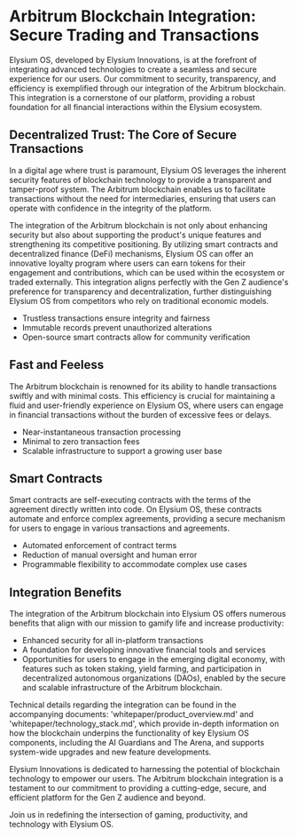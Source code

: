 # Arbitrum Blockchain Integration: Secure Trading and Transactions

Elysium OS, developed by Elysium Innovations, is at the forefront of integrating advanced technologies to create a seamless and secure experience for our users. Our commitment to security, transparency, and efficiency is exemplified through our integration of the Arbitrum blockchain. This integration is a cornerstone of our platform, providing a robust foundation for all financial interactions within the Elysium ecosystem.

## Decentralized Trust: The Core of Secure Transactions

In a digital age where trust is paramount, Elysium OS leverages the inherent security features of blockchain technology to provide a transparent and tamper-proof system. The Arbitrum blockchain enables us to facilitate transactions without the need for intermediaries, ensuring that users can operate with confidence in the integrity of the platform.

The integration of the Arbitrum blockchain is not only about enhancing security but also about supporting the product's unique features and strengthening its competitive positioning. By utilizing smart contracts and decentralized finance (DeFi) mechanisms, Elysium OS can offer an innovative loyalty program where users can earn tokens for their engagement and contributions, which can be used within the ecosystem or traded externally. This integration aligns perfectly with the Gen Z audience's preference for transparency and decentralization, further distinguishing Elysium OS from competitors who rely on traditional economic models.

- Trustless transactions ensure integrity and fairness
- Immutable records prevent unauthorized alterations
- Open-source smart contracts allow for community verification

## Fast and Feeless

The Arbitrum blockchain is renowned for its ability to handle transactions swiftly and with minimal costs. This efficiency is crucial for maintaining a fluid and user-friendly experience on Elysium OS, where users can engage in financial transactions without the burden of excessive fees or delays.

- Near-instantaneous transaction processing
- Minimal to zero transaction fees
- Scalable infrastructure to support a growing user base

## Smart Contracts

Smart contracts are self-executing contracts with the terms of the agreement directly written into code. On Elysium OS, these contracts automate and enforce complex agreements, providing a secure mechanism for users to engage in various transactions and agreements.

- Automated enforcement of contract terms
- Reduction of manual oversight and human error
- Programmable flexibility to accommodate complex use cases

## Integration Benefits

The integration of the Arbitrum blockchain into Elysium OS offers numerous benefits that align with our mission to gamify life and increase productivity:

- Enhanced security for all in-platform transactions
- A foundation for developing innovative financial tools and services
- Opportunities for users to engage in the emerging digital economy, with features such as token staking, yield farming, and participation in decentralized autonomous organizations (DAOs), enabled by the secure and scalable infrastructure of the Arbitrum blockchain.

Technical details regarding the integration can be found in the accompanying documents: 'whitepaper/product_overview.md' and 'whitepaper/technology_stack.md', which provide in-depth information on how the blockchain underpins the functionality of key Elysium OS components, including the AI Guardians and The Arena, and supports system-wide upgrades and new feature developments.

Elysium Innovations is dedicated to harnessing the potential of blockchain technology to empower our users. The Arbitrum blockchain integration is a testament to our commitment to providing a cutting-edge, secure, and efficient platform for the Gen Z audience and beyond.

Join us in redefining the intersection of gaming, productivity, and technology with Elysium OS.